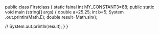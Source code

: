 public class Firstclass {
static fainal int MY_CONSTANT3=88;
public static void main (string[] args) {
double a=25.25;
int b=5;
System .out.println(Math.E);
double result=Math.sin();


 // System.out.println(result);
}
}
